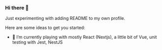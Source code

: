 ### Hi there 👋

Just experimenting with adding README to my own profile.

Here are some ideas to get you started:

- 🌱 I’m currently playing with mostly React (Nextjs), a little bit of Vue, unit testing with Jest, NestJS 

